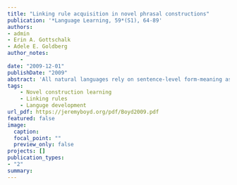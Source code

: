 ```yaml
---
title: "Linking rule acquisition in novel phrasal constructions"
publication: '*Language Learning, 59*(S1), 64-89'
authors:
- admin
- Erin A. Gottschalk
- Adele E. Goldberg
author_notes:
    -
date: "2009-12-01"
publishDate: "2009"
abstract: 'All natural languages rely on sentence-level form-meaning associations (i.e., linking rules) to encode propositional content about who did what to whom. Although these associations are recognized as foundational in many different theoretical frameworks (Goldberg, 1995, 2006; Lidz, Gleitman, & Gleitman, 2003; Pinker, 1984, 1989) and are--at least in principle--learnable (Allen, 1997; Morris, Cottrell, & Elman, 2000), very little empirical work has been done to establish that human participants are able to acquire them from the input. In the present work, we provided adult participants with 3 min worth of exposure to a novel syntactic construction and then tested to see what was learned. Experiment 1 established that participants are able to accurately deploy newly acquired linking rules in a forced-choice comprehension task, and that constructional knowledge largely persists over a 1-week period. In Experiment 2, participants were exposed to the linking rules immanent in one of two novel constructions and were asked to describe novel events using their exposure construction. The data indicate that participants were successful in using their exposure construction’s linking rules in production, and that performance was equally good regardless of the specifics of the target linking pattern. These results indicate that linking rules can be learned relatively easily by adults, which, in turn, suggests that children may also be capable of learning them directly from the input.'
tags:
    - Novel construction learning
    - Linking rules
    - Languge development
url_pdf: https://jeremyboyd.org/pdf/Boyd2009.pdf
featured: false
image:
  caption:
  focal_point: ""
  preview_only: false
projects: []
publication_types:
- "2"
summary: 
---
```

